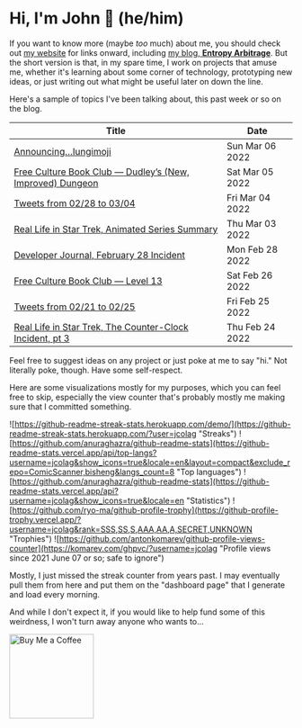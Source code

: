 # Hi, I'm John 👋 (he/him)

If you want to know more (maybe *too* much) about me, you should check out [my website](https://john.colagioia.net/) for links onward, including [my blog, **Entropy Arbitrage**](https://john.colagioia.net/blog).  But the short version is that, in my spare time, I work on projects that amuse me, whether it's learning about some corner of technology, prototyping new ideas, or just writing out what might be useful later on down the line.

Here's a sample of topics I've been talking about, this past week or so on the blog.

|Title|Date|
|-----|-------|
|[Announcing…Iungimoji](https://john.colagioia.net/blog/2022/03/06/iungimoji.html)|Sun Mar 06 2022|
|[Free Culture Book Club — Dudley’s (New, Improved) Dungeon](https://john.colagioia.net/blog/2022/03/05/dudley.html)|Sat Mar 05 2022|
|[Tweets from 02/28 to 03/04](https://john.colagioia.net/blog/media/2022/03/04/week.html)|Fri Mar 04 2022|
|[Real Life in Star Trek, Animated Series Summary](https://john.colagioia.net/blog/2022/03/03/animated.html)|Thu Mar 03 2022|
|[Developer Journal, February 28 Incident](https://john.colagioia.net/blog/2022/02/28/incident.html)|Mon Feb 28 2022|
|[Free Culture Book Club — Level 13](https://john.colagioia.net/blog/2022/02/26/level13.html)|Sat Feb 26 2022|
|[Tweets from 02/21 to 02/25](https://john.colagioia.net/blog/media/2022/02/25/week.html)|Fri Feb 25 2022|
|[Real Life in Star Trek, The Counter-Clock Incident, pt 3](https://john.colagioia.net/blog/2022/02/24/counter3.html)|Thu Feb 24 2022|

Feel free to suggest ideas on any project or just poke at me to say "hi." Not literally poke, though. Have some self-respect.

Here are some visualizations mostly for my purposes, which you can feel free to skip, especially the view counter that's probably mostly me making sure that I committed something.

![https://github-readme-streak-stats.herokuapp.com/demo/](https://github-readme-streak-stats.herokuapp.com/?user=jcolag "Streaks")
![https://github.com/anuraghazra/github-readme-stats](https://github-readme-stats.vercel.app/api/top-langs?username=jcolag&show_icons=true&locale=en&layout=compact&exclude_repo=ComicScanner,bisheng&langs_count=8 "Top languages")
![https://github.com/anuraghazra/github-readme-stats](https://github-readme-stats.vercel.app/api?username=jcolag&show_icons=true&locale=en "Statistics")
![https://github.com/ryo-ma/github-profile-trophy](https://github-profile-trophy.vercel.app/?username=jcolag&rank=SSS,SS,S,AAA,AA,A,SECRET,UNKNOWN "Trophies")
![https://github.com/antonkomarev/github-profile-views-counter](https://komarev.com/ghpvc/?username=jcolag "Profile views since 2021 June 07 or so; safe to ignore")

Mostly, I just missed the streak counter from years past.  I may eventually pull them from here and put them on the "dashboard page" that I generate and load every morning.

And while I don't expect it, if you would like to help fund some of this weirdness, I won't turn away anyone who wants to...

[<img src="https://cdn.buymeacoffee.com/buttons/v2/default-yellow.png" alt="Buy Me a Coffee" width="150px"/>](https://www.buymeacoffee.com/jcolag)

